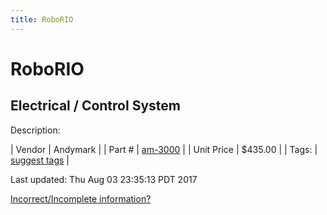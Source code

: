 ```yaml
---
title: RoboRIO
---
```


# RoboRIO
## Electrical / Control System
Description: 	 

| Vendor | Andymark | 
| Part # | [am-3000](http://www.andymark.com/product-p/am-3000.htm) | 
| Unit Price | $435.00 | 
| Tags: | [suggest tags](https://docs.google.com/forms/d/e/1FAIpQLSeWyY8v3RgOty-MyWmh9U0iivNYN_molChYyS-0U-o-kOAv_g/viewform) | 

Last updated: Thu Aug 03 23:35:13 PDT 2017

 [Incorrect/Incomplete information?](https://docs.google.com/forms/d/e/1FAIpQLSeWyY8v3RgOty-MyWmh9U0iivNYN_molChYyS-0U-o-kOAv_g/viewform)